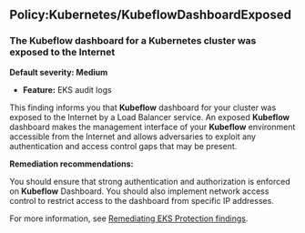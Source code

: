 Policy:Kubernetes/KubeflowDashboardExposed
------------------------------------------

### The **Kubeflow** dashboard for a Kubernetes cluster was exposed to the Internet

**Default severity: Medium**

* **Feature:** EKS audit logs

This finding informs you that **Kubeflow** dashboard for your cluster was exposed to the Internet by a Load Balancer service. An exposed **Kubeflow** dashboard makes the management interface of your **Kubeflow** environment accessible from the Internet and allows adversaries to exploit any authentication and access control gaps that may be present.

**Remediation recommendations:**

You should ensure that strong authentication and authorization is enforced on **Kubeflow** Dashboard. You should also implement network access control to restrict access to the dashboard from specific IP addresses.

For more information, see [Remediating EKS Protection findings](https://docs.aws.amazon.com/guardduty/latest/ug/guardduty-remediate-kubernetes.html).